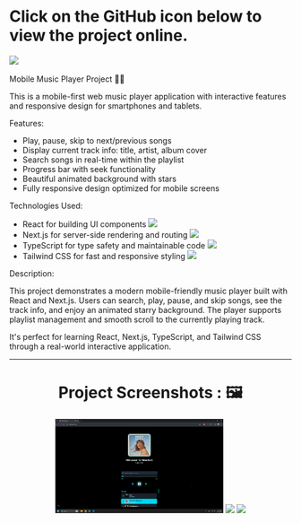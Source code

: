 <div>
  <h1>Click on the GitHub icon below to view the project online.</h1>
  <a href="https://github.com/hamiparsa/Mobile-Music-Player">
    <img src="https://img.shields.io/badge/github-%23121011.svg?style=for-the-badge&logo=github&logoColor=white"/>
  </a>
</div>

Mobile Music Player Project 🎵📱

This is a mobile-first web music player application with interactive features and responsive design for smartphones and tablets.

Features:
<ul>
  <li>Play, pause, skip to next/previous songs</li>
  <li>Display current track info: title, artist, album cover</li>
  <li>Search songs in real-time within the playlist</li>
  <li>Progress bar with seek functionality</li>
  <li>Beautiful animated background with stars</li>
  <li>Fully responsive design optimized for mobile screens</li>
</ul>

Technologies Used:
<ul>
  <li>
    React for building UI components
    <img width='20px' src='https://skillicons.dev/icons?i=react'>
  </li>
  <li>
    Next.js for server-side rendering and routing
    <img width='20px' src='https://skillicons.dev/icons?i=next'>
  </li>
  <li>
    TypeScript for type safety and maintainable code
    <img width='20px' src='https://skillicons.dev/icons?i=typescript'>
  </li>
  <li>
    Tailwind CSS for fast and responsive styling
    <img width='20px' src='https://skillicons.dev/icons?i=tailwindcss'>
  </li>
</ul>

Description:

This project demonstrates a modern mobile-friendly music player built with React and Next.js. Users can search, play, pause, and skip songs, see the track info, and enjoy an animated starry background. The player supports playlist management and smooth scroll to the currently playing track.  

It's perfect for learning React, Next.js, TypeScript, and Tailwind CSS through a real-world interactive application.

<hr/>

<h1 align="center">Project Screenshots : 🖼️</h1>
<div align="center">
  <img src="/pic1.png" width="300px" />
  <img src="/pic2.png" width="300px" />
  <img src="/pic3.png" width="300px" />
</div>
